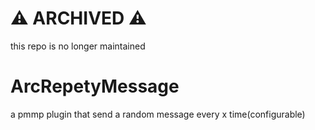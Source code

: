 # ⚠️ ARCHIVED ⚠️

this repo is no longer maintained

# ArcRepetyMessage
a pmmp plugin that send a random message every x time(configurable)
